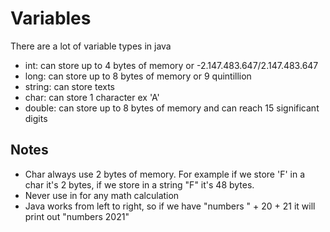 # Variables

There are a lot of variable types in java
- int: can store up to 4 bytes of memory or -2.147.483.647/2.147.483.647
- long: can store up to 8 bytes of memory or 9 quintillion
- string: can store texts
- char: can store 1 character ex 'A'
- double: can store up to 8 bytes of memory and can reach 15 significant digits

## Notes
- Char always use 2 bytes of memory. For example if we store 'F' in a char it's 2 bytes, if we store in a string "F" it's 48 bytes.
- Never use in for any math calculation
- Java works from left to right, so if we have "numbers " + 20 + 21 it will print out "numbers 2021"
